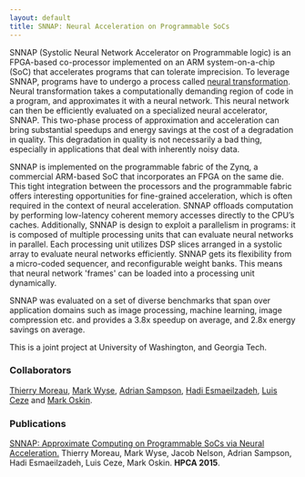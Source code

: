 ```yaml
---
layout: default
title: SNNAP: Neural Acceleration on Programmable SoCs
---
```

SNNAP (Systolic Neural Network Accelerator on Programmable logic) is an FPGA-based co-processor implemented on an ARM system-on-a-chip (SoC) that accelerates programs that can tolerate imprecision. To leverage SNNAP, programs have to undergo a process called [neural transformation](http://sampa.cs.washington.edu/research/approximation/npu.html). Neural transformation takes a computationally demanding region of code in a program, and approximates it with a neural network. This neural network can then be efficiently evaluated on a specialized neural accelerator, SNNAP. This two-phase process of approximation and acceleration can bring substantial speedups and energy savings at the cost of a degradation in quality. This degradation in quality is not necessarily a bad thing, especially in applications that deal with inherently noisy data. 

SNNAP is implemented on the programmable fabric of the Zynq, a commercial ARM-based SoC that incorporates an FPGA on the same die. This tight integration between the processors and the programmable fabric offers interesting opportunities for fine-grained acceleration, which is often required in the context of neural acceleration. SNNAP offloads computation by performing low-latency coherent memory accesses directly to the CPU’s caches. Additionally, SNNAP is design to exploit a parallelism in programs: it is composed of multiple processing units that can evaluate neural networks in parallel. Each processing unit utilizes DSP slices arranged in a systolic array to evaluate neural networks efficiently. SNNAP gets its flexibility from a micro-coded sequencer, and reconfigurable weight banks. This means that neural network 'frames' can be loaded into a processing unit dynamically.

SNNAP was evaluated on a set of diverse benchmarks that span over application domains such as image processing, machine learning, image compression etc. and provides a 3.8x speedup on average, and 2.8x energy savings on average.

This is a joint project at University of Washington, and Georgia Tech.

### Collaborators

[Thierry Moreau](http://www.cs.washington.edu/homes/moreau/),
[Mark Wyse](http://homes.cs.washington.edu/homes/wysem/),
[Adrian Sampson](http://www.cs.washington.edu/homes/asampson/),
[Hadi Esmaeilzadeh](http://www.cc.gatech.edu/~hadi/),
[Luis Ceze](http://www.cs.washington.edu/homes/luisceze/) and
[Mark Oskin](http://www.cs.washington.edu/homes/oskin/).

### Publications

[SNNAP: Approximate Computing on Programmable SoCs via Neural Acceleration.](http://homes.cs.washington.edu/~asampson/media/papers/snnap-hpca2015.pdf)
Thierry Moreau, Mark Wyse, Jacob Nelson, Adrian Sampson, Hadi Esmaeilzadeh, Luis Ceze, Mark Oskin. **HPCA
2015**.
